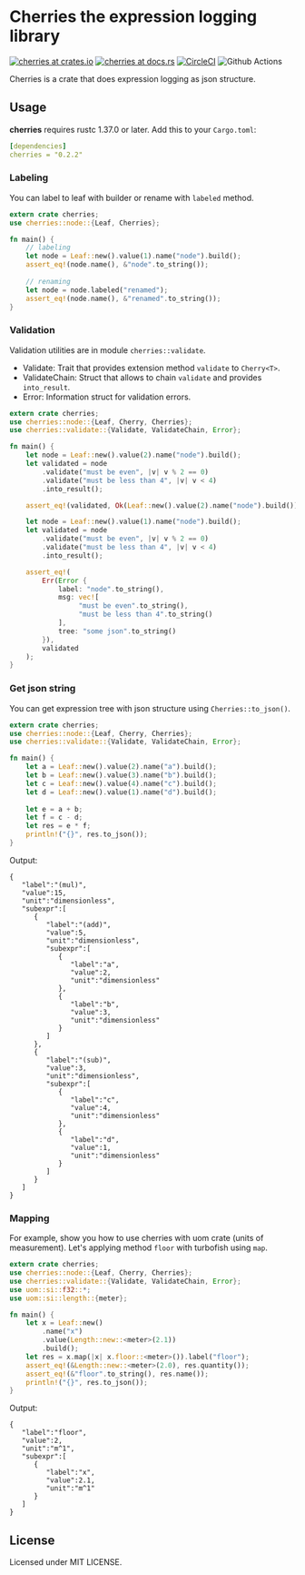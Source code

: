 # Cherries the expression logging library

[![cherries at crates.io](https://img.shields.io/crates/v/cherries.svg)](https://crates.io/crates/cherries)
[![cherries at docs.rs](https://docs.rs/cherries/badge.svg)](https://docs.rs/cherries)
[![CircleCI](https://circleci.com/gh/LoliGothick/cherries-rs/tree/master.svg?style=svg)](https://circleci.com/gh/LoliGothick/cherries-rs/tree/master)
![Github Actions](http://aliyunfc.tarocch1.com/github-actions-badge/LoliGothick/cherries-rs)

Cherries is a crate that does expression logging as json structure.

## Usage
**cherries** requires rustc 1.37.0 or later. Add this to your `Cargo.toml`:

```yaml
[dependencies]
cherries = "0.2.2"
```

### Labeling

You can label to leaf with builder or rename with `labeled` method.

```rust
extern crate cherries;
use cherries::node::{Leaf, Cherries};

fn main() {
    // labeling
    let node = Leaf::new().value(1).name("node").build();
    assert_eq!(node.name(), &"node".to_string());
    
    // renaming
    let node = node.labeled("renamed");
    assert_eq!(node.name(), &"renamed".to_string());
}
```

### Validation

Validation utilities are in module `cherries::validate`.

- Validate: Trait that provides extension method `validate` to `Cherry<T>`.
- ValidateChain: Struct that allows to chain `validate` and provides `into_result`.
- Error: Information struct for validation errors.

```rust
extern crate cherries;
use cherries::node::{Leaf, Cherry, Cherries};
use cherries::validate::{Validate, ValidateChain, Error};

fn main() {
    let node = Leaf::new().value(2).name("node").build();
    let validated = node
        .validate("must be even", |v| v % 2 == 0)
        .validate("must be less than 4", |v| v < 4)
        .into_result();

    assert_eq!(validated, Ok(Leaf::new().value(2).name("node").build()));

    let node = Leaf::new().value(1).name("node").build();
    let validated = node
        .validate("must be even", |v| v % 2 == 0)
        .validate("must be less than 4", |v| v < 4)
        .into_result();

    assert_eq!(
        Err(Error {
            label: "node".to_string(),
            msg: vec![
                 "must be even".to_string(),
                 "must be less than 4".to_string()
            ],
            tree: "some json".to_string()
        }),
        validated
    );
}
```

### Get json string

You can get expression tree with json structure using `Cherries::to_json()`. 

```rust
extern crate cherries;
use cherries::node::{Leaf, Cherry, Cherries};
use cherries::validate::{Validate, ValidateChain, Error};

fn main() {
    let a = Leaf::new().value(2).name("a").build();
    let b = Leaf::new().value(3).name("b").build();
    let c = Leaf::new().value(4).name("c").build();
    let d = Leaf::new().value(1).name("d").build();
    
    let e = a + b;
    let f = c - d;
    let res = e * f;
    println!("{}", res.to_json());
}
```

Output:

```json5
{
   "label":"(mul)",
   "value":15,
   "unit":"dimensionless",
   "subexpr":[
      {
         "label":"(add)",
         "value":5,
         "unit":"dimensionless",
         "subexpr":[
            {
               "label":"a",
               "value":2,
               "unit":"dimensionless"
            },
            {
               "label":"b",
               "value":3,
               "unit":"dimensionless"
            }
         ]
      },
      {
         "label":"(sub)",
         "value":3,
         "unit":"dimensionless",
         "subexpr":[
            {
               "label":"c",
               "value":4,
               "unit":"dimensionless"
            },
            {
               "label":"d",
               "value":1,
               "unit":"dimensionless"
            }
         ]
      }
   ]
}
```

### Mapping

For example, show you how to use cherries with uom crate (units of measurement).
Let's applying method `floor` with turbofish using `map`.

```rust
extern crate cherries;
use cherries::node::{Leaf, Cherry, Cherries};
use cherries::validate::{Validate, ValidateChain, Error};
use uom::si::f32::*;
use uom::si::length::{meter};

fn main() {
    let x = Leaf::new()
        .name("x")
        .value(Length::new::<meter>(2.1))
        .build();
    let res = x.map(|x| x.floor::<meter>()).label("floor");
    assert_eq!(&Length::new::<meter>(2.0), res.quantity());
    assert_eq!(&"floor".to_string(), res.name());
    println!("{}", res.to_json());
}
```

Output:

```json5
{
   "label":"floor",
   "value":2,
   "unit":"m^1",
   "subexpr":[
      {
         "label":"x",
         "value":2.1,
         "unit":"m^1"
      }
   ]
}
```

## License

Licensed under MIT LICENSE.
